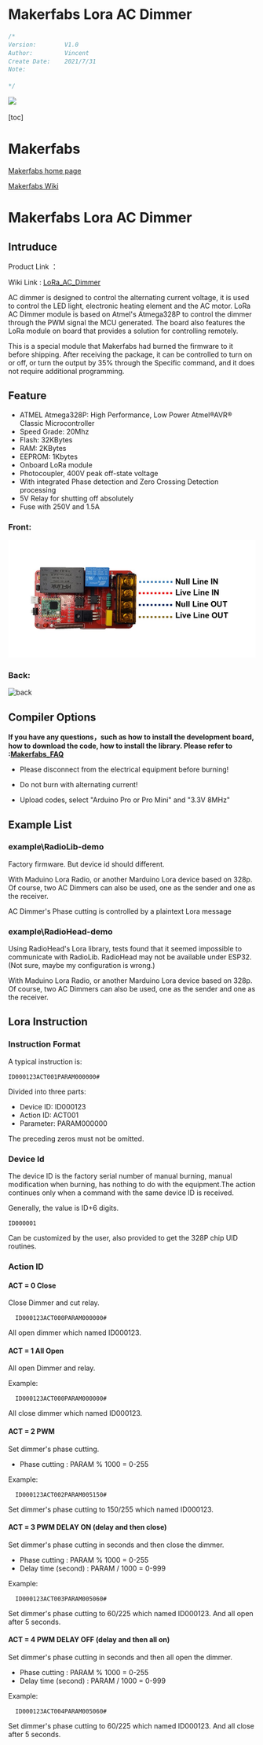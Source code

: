 # Makerfabs Lora AC Dimmer

```c++
/*
Version:		V1.0
Author:			Vincent
Create Date:	2021/7/31
Note:
	
*/
```
![](md_pic/main.gif)



[toc]

# Makerfabs

[Makerfabs home page](https://www.makerfabs.com/)

[Makerfabs Wiki](https://makerfabs.com/wiki/index.php?title=Main_Page)


# Makerfabs Lora AC Dimmer

## Intruduce

Product Link ：[]()

Wiki Link :  [LoRa_AC_Dimmer](https://www.makerfabs.com/wiki/index.php?title=LoRa_AC_Dimmer) 



AC dimmer is designed to control the alternating current voltage, it is used to control the LED light, electronic heating element and the AC motor. LoRa AC Dimmer module is based on Atmel's Atmega328P to control the dimmer through the PWM signal the MCU generated. The board also features the LoRa module on board that provides a solution for controlling remotely.

This is a special module that Makerfabs had burned the firmware to it before shipping. After receiving the package, it can be controlled to turn on or off, or turn the output by 35% through the Specific command, and it does not require additional programming.



## Feature

- ATMEL Atmega328P: High Performance, Low Power Atmel®AVR® Classic Microcontroller
- Speed Grade: 20Mhz
- Flash: 32KBytes
- RAM: 2KBytes
- EEPROM: 1Kbytes
- Onboard LoRa module
- Photocoupler, 400V peak off-state voltage
- With integrated Phase detection and Zero Crossing Detection processing
- 5V Relay for shutting off absolutely
- Fuse with 250V and 1.5A

### Front:

![front](md_pic/front.jpg)

### Back:
![back](md_pic/back~1.jpg)


## Compiler Options
**If you have any questions，such as how to install the development board, how to download the code, how to install the library. Please refer to :[Makerfabs_FAQ](https://github.com/Makerfabs/Makerfabs_FAQ)**

- Please disconnect from the electrical equipment before burning!
- Do not burn with alternating current!

- Upload codes, select "Arduino Pro or Pro Mini" and "3.3V 8MHz"

## Example List

### example\RadioLib-demo

Factory firmware. But device id should different.

With Maduino Lora Radio, or another Marduino Lora device based on 328p. Of course, two AC Dimmers can also be used, one as the sender and one as the receiver.

AC Dimmer's Phase cutting is controlled by a plaintext Lora message

### example\RadioHead-demo

Using RadioHead's Lora library, tests found that it seemed impossible to communicate with RadioLib. RadioHead may not be available under ESP32. (Not sure, maybe my configuration is wrong.)

With Maduino Lora Radio, or another Marduino Lora device based on 328p. Of course, two AC Dimmers can also be used, one as the sender and one as the receiver.



## Lora Instruction 

### Instruction Format

A typical instruction is:

```
ID000123ACT001PARAM000000#
```

Divided into three parts:

- Device ID: ID000123
- Action ID: ACT001
- Parameter: PARAM000000

The preceding zeros must not be omitted.

### Device Id

The device ID is the factory serial number of manual burning, manual modification when burning, has nothing to do with the equipment.The action continues only when a command with the same device ID is received.

Generally, the value is ID+6 digits.

```
ID000001
```

Can be customized by the user, also provided to get the 328P chip UID routines.

### Action ID

#### ACT = 0 Close

Close Dimmer and cut relay.

```
  ID000123ACT000PARAM000000#
```

All open dimmer which named ID000123.

#### ACT = 1 All Open

All open Dimmer and relay.

Example:

```
  ID000123ACT000PARAM000000#
```
All close dimmer which named ID000123.

#### ACT = 2 PWM 

Set dimmer's phase cutting.

- Phase cutting : PARAM % 1000 = 0-255

Example:

```
  ID000123ACT002PARAM005150#
```
Set dimmer's phase cutting to 150/255 which named ID000123.
#### ACT = 3 PWM DELAY ON  (delay and then close)

Set dimmer's phase cutting in seconds and then close the dimmer.

- Phase cutting : PARAM % 1000 = 0-255
- Delay time (second) :   PARAM / 1000 = 0-999

Example:

```
  ID000123ACT003PARAM005060#
```
Set dimmer's phase cutting to 60/225 which named ID000123. And all open after 5 seconds.
#### ACT = 4 PWM DELAY OFF  (delay and then all on)

Set dimmer's phase cutting in seconds and then all open the dimmer.

- Phase cutting : PARAM % 1000 = 0-255
- Delay time (second) :   PARAM / 1000 = 0-999

Example:

```
  ID000123ACT004PARAM005060#
```
Set dimmer's phase cutting to 60/225 which named ID000123. And all close after 5 seconds.

